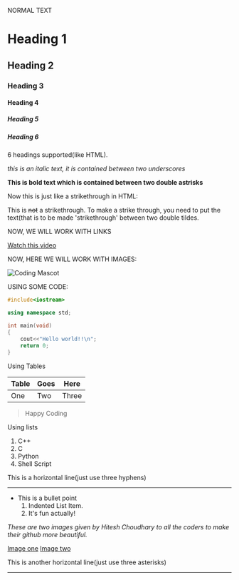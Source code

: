 NORMAL TEXT

# Heading 1
## Heading 2
### Heading 3
#### Heading 4
##### Heading 5
##### Heading 6

6 headings supported(like HTML).

_this is an italic text, it is contained between two underscores_

**This is bold text which is contained between two double astrisks**

Now this is just like a strikethrough in HTML:

This is ~~not~~ a strikethrough. To make a strike through, you need to put the text(that is to be made 'strikethrough' between two double
tildes.


NOW, WE WILL WORK WITH LINKS

[Watch this video](https://www.youtube.com/watch?v=bpdvNwvEeSE "This is Hitesh Choudhary's Video")

NOW, HERE WE WILL WORK WITH IMAGES:

![Coding Mascot](https://cdn.w600.comps.canstockphoto.com/web-development-studio-logo-alien-vector-clipart_csp42897403.jpg "Coding")


USING SOME CODE:

```C++
#include<iostream>

using namespace std;

int main(void)
{
	cout<<"Hello world!!\n";
	return 0;
}

```

Using Tables

| Table | Goes | Here  |
| ----- | ---- | ----- |
| One   | Two  | Three |

> Happy Coding


Using lists

1. C++
2. C
3. Python
4. Shell Script

This is a horizontal line(just use three hyphens)

---
- This is a bullet point
	1. Indented List Item.
	2. It's fun actually!

_These are two images given by Hitesh Choudhary to all the coders to make their github more beautiful._

[Image one](https://learncodeonline.in/gitone.png "A project by")
[Image two](https://learncodeonline.in/gittwo.png "Coder")

This is another horizontal line(just use three asterisks)
***
